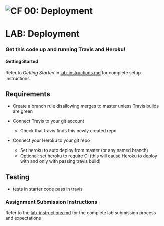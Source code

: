 ![CF](http://i.imgur.com/7v5ASc8.png) 00: Deployment
====================================================

# LAB: Deployment

### Get this code up and running Travis and Heroku!

#### Getting Started
Refer to *Getting Started* in [lab-instructions.md](../../../reference/submission-instructions/labs.md) for complete setup instructions

## Requirements

- Create a branch rule disallowing merges to master unless Travis builds are green

- Connect Travis to your git account
  - Check that travis finds this newly created repo

- Connect your Heroku to your git repo
  - Set heroku to auto deploy from master (or any named branch)
  - Optional: set heroku to require CI (this will cause Heroku to deploy with and only with passing travis build)

## Testing
* tests in starter code pass in travis

### Assignment Submission Instructions
Refer to the [lab-instructions.md](../../../reference/submission-instructions/labs.md) for the complete lab submission process and expectations